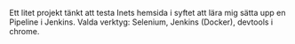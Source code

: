 Ett litet projekt tänkt att testa Inets hemsida i syftet att lära mig sätta upp en Pipeline i Jenkins.
Valda verktyg: Selenium, Jenkins (Docker), devtools i chrome.